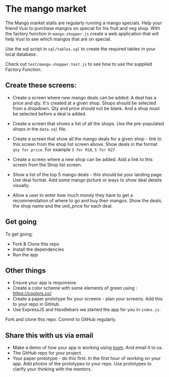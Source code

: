 # The mango market

The Mango market stalls are regularly running a mango specials. Help your friend Vusi to purchase mangos  on special for his fruit and veg shop. With the factory function in `mango-shopper.js` create a web application that will help Vusi to see which mangos that are on special.

Use the sql script in `sql/tables.sql` to create the required tables in your local database.

Check out `test/mango-shopper.test.js` to see how to use the supplied Factory Function.

##  Create these screens:

* Create a screen where new mango deals can be added: A deal has a price and qty. It's created at a given shop. Shops should be selected from a dropdown. Qty and price should not be blank. And a shop must be selected before a deal is added.

* Create a screen that shows a list of all the shops. Use the pre-populated shops in the `data.sql` file.

* Create a screen that show all the mango deals for a given shop - link to this screen from the shop list screen above. Show deals in the format `qty for price`. For example `3 for R18`, `5 for R27`

* Create a screen where a new shop can be added. Add a link to this screen from the Shop list screen.

* Show a list of the top 5 mango deals - this should be your landing page. Use deal format. Add some mango picture or ways to show deal details visually.

* Allow a user to enter how much money they have to get a recommendation of where to go and buy their mangos. Show the deals, the shop name and the unit_price for each deal.

## Get going

To get going:

* Fork & Clone this repo
* Install the dependencies
* Run the app

## Other things

<!-- * Deploy your app to heroku - share the link with us -->
* Ensure your app is responsive.
* Create a color scheme with some elements of green using : https://coolors.co/
* Create a paper prototype for your screens - plan your screens. Add this to your repo in GitHub.
* Use ExpressJS and Handlebars we started the app for you in `index.js`.

Fork and clone this repo. 
Commit to GitHub regularly.

## Share this with us via email

* Make a demo of how your app is working using [loom](https://www.loom.com/). And email it to us.
* The GitHub repo for your project.
* Your paper prototype - do this first. In the first hour of working on your app. Add photos of the prototypes to your repo. Use prototypes to clarify your thinking with the mentors.
